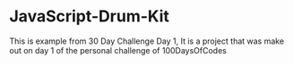 # JavaScript-Drum-Kit
This is example from 30 Day Challenge Day 1, It is a project that was make out on day 1 of the personal challenge of 100DaysOfCodes
